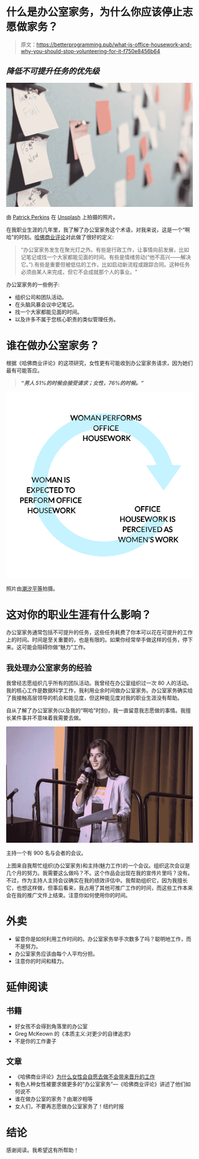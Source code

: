 # 什么是办公室家务，为什么你应该停止志愿做家务？

> 原文：<https://betterprogramming.pub/what-is-office-housework-and-why-you-should-stop-volunteering-for-it-f750e8456b64>

## *降低不可提升任务的优先级*

![](img/14eb3996c430d9bf52b69c057708e14f.png)

由 [Patrick Perkins](https://unsplash.com/@pperkins?utm_source=unsplash&utm_medium=referral&utm_content=creditCopyText) 在 [Unsplash](https://unsplash.com/s/photos/office-housework?utm_source=unsplash&utm_medium=referral&utm_content=creditCopyText) 上拍摄的照片。

在我职业生涯的几年里，我了解了办公室家务这个术语，对我来说，这是一个“啊哈”的时刻。[哈佛商业评论](https://hbr.org/2018/03/for-women-and-minorities-to-get-ahead-managers-must-assign-work-fairly)对此做了很好的定义:

> “办公室家务发生在聚光灯之外。有些是行政工作，让事情向前发展，比如记笔记或找一个大家都能见面的时间。有些是情绪劳动(“他不高兴——解决它。”).有些是重要但被低估的工作，比如启动新流程或跟踪合同。这种任务必须由某人来完成，但它不会成就那个人的事业。"

办公室家务的一些例子:

*   组织公司和团队活动。
*   在头脑风暴会议中记笔记。
*   找一个大家都能见面的时间。
*   以及许多不属于您核心职责的类似管理任务。

# 谁在做办公室家务？

根据《哈佛商业评论》的这项研究，女性更有可能收到办公室家务请求，因为她们最有可能答应。

> ***“男人 51%的时候会接受请求；女性，76%的时候。”***

![](img/0e8176969b534c97b0fa520215a67a3a.png)

照片由[潮汐平等](http://tidalequality.com)拍摄。

# 这对你的职业生涯有什么影响？

办公室家务通常包括不可提升的任务，这些任务耗费了你本可以花在可提升的工作上的时间。时间是至关重要的，也是有限的。如果你经常举手做这样的任务，停下来。这可能会阻碍你做“魅力”工作。

## 我处理办公室家务的经验

我曾经志愿组织几乎所有的团队活动。我曾经在办公室组织过一次 80 人的活动。我的核心工作是数据科学工作，我利用业余时间做办公室家务。办公室家务确实给了我接触高层领导的机会和能见度，但这种能见度对我的职业生涯没有帮助。

自从了解了办公室家务(以及我的“啊哈”时刻)，我一直留意我志愿做的事情。我擅长某件事并不意味着我需要去做。

![](img/0c3ce44ba14858eae3632a1cff458661.png)

主持一个有 900 名与会者的会议。

上图来自我帮忙组织(办公室家务)和主持(魅力工作)的一个会议。组织这次会议是几个月的努力。我需要这么做吗？不。这个作品会出现在我的宣传片里吗？没有。不过，作为主持人主持会议确实在我的绩效评估中。我帮助组织它，因为我擅长它，也想这样做，但事后看来，我占用了其他可推广工作的时间，而这些工作本来会在我的推广文件上结束。注意你如何使用你的时间。

# **外卖**

*   留意你是如何利用工作时间的。办公室家务举手次数多了吗？聪明地工作，而不是努力。
*   办公室家务应该由每个人平均分担。
*   注意你的时间和精力。

# **延伸阅读**

## **书籍**

*   好女孩不会得到角落里的办公室
*   Greg McKeown 的《本质主义:对更少的自律追求》
*   不是你的工作妻子

## **文章**

*   《哈佛商业评论》[为什么女性会自愿去做不会带来晋升的工作](https://hbr.org/2018/07/why-women-volunteer-for-tasks-that-dont-lead-to-promotions)
*   有色人种女性被要求做更多的“办公室家务”—《哈佛商业评论》讲述了他们如何说不
*   谁在做办公室的家务？由潮汐相等
*   女人们，不要再志愿做办公室家务了！纽约时报

# 结论

感谢阅读。我希望这有所帮助！